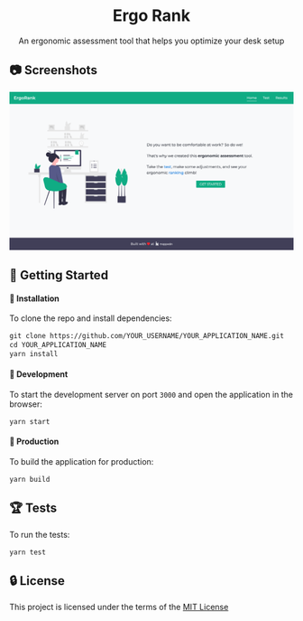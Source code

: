 <h1 align="center">Ergo Rank</h1>
<p align="center">An ergonomic assessment tool that helps you optimize your desk setup<p>

## 📷 Screenshots

![screenshot](public/assets/screenshots/homeview-screenshot.png)

## 🚀 Getting Started
#### 🔩 Installation
To clone the repo and install dependencies:

    git clone https://github.com/YOUR_USERNAME/YOUR_APPLICATION_NAME.git
    cd YOUR_APPLICATION_NAME
    yarn install

#### 🔧 Development
To start the development server on port `3000` and open the application in the browser:

    yarn start
    
#### 🔨 Production
To build the application for production:

    yarn build


## 🏆 Tests

To run the tests:

    yarn test

## 🔒 License
This project is licensed under the terms of the [MIT License](/LICENSE)
